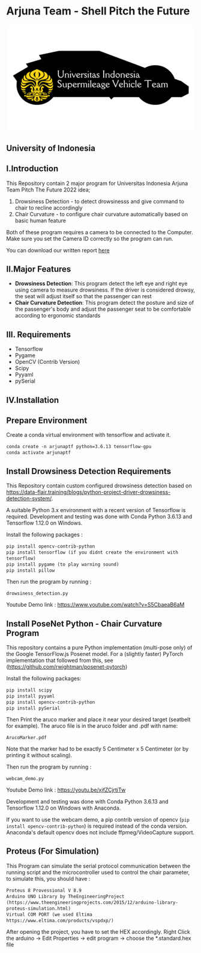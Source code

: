 # Arjuna Team - Shell Pitch the Future
![alt text](https://github.com/hnslmp/UISMV_PitchTheFuture2022/blob/main/Docs/UISMV%20Logo.png)   
## University of Indonesia

## I.Introduction
This Repository contain 2 major program for Universitas Indonesia Arjuna Team Pitch The Future 2022 idea;
1. Drowsiness Detection - to detect drowsinesss and give command to chair to recline accordingly
2. Chair Curvature - to configure chair curvature automatically based on basic human feature

Both of these program requires a camera to be connected to the Computer. Make sure you set the Camera ID correctly so the program can run.

You can download our written report [here](https://github.com/hnslmp/UISMV_PitchTheFuture2022/blob/main/Docs/Written%20Report.pdf)

## II.Major Features
- **Drowsiness Detection**: This program detect the left eye and right eye using camera to measure drowsiness. If the driver is considered drowsy, the seat will adjust itself so that the passenger can rest
- **Chair Curvature Detection**: This program detect the posture and size of the passenger's body and adjust the passenger seat to be comfortable according to ergonomic standards

## III. Requirements
- Tensorflow
- Pygame
- OpenCV (Contrib Version)
- Scipy
- Pyyaml
- pySerial

## IV.Installation

## Prepare Environment
Create a conda virtual environment with tensorflow and activate it.
```
conda create -n arjunaptf python=3.6.13 tensorflow-gpu 
conda activate arjunaptf
```

## Install Drowsiness Detection Requirements
This Repository contain custom configured drowsiness detection based on https://data-flair.training/blogs/python-project-driver-drowsiness-detection-system/.

A suitable Python 3.x environment with a recent version of Tensorflow is required.
Development and testing was done with Conda Python 3.6.13 and Tensorflow 1.12.0 on Windows.

Install the following packages :
```
pip install opencv-contrib-python
pip install tensorflow (if you didnt create the environment with tensorflow)
pip install pygame (to play warning sound)
pip install pillow
```
Then run the program by running :
```
drowsiness_detection.py
```
Youtube Demo link : https://www.youtube.com/watch?v=S5CbaeaB6aM

## Install PoseNet Python - Chair Curvature Program

This repository contains a pure Python implementation (multi-pose only) of the Google TensorFlow.js Posenet model. For a (slightly faster) PyTorch implementation that followed from this, see (https://github.com/rwightman/posenet-pytorch)

Install the following packages:
```
pip install scipy
pip install pyyaml
pip install opencv-contrib-python
pip install pySerial
```
Then Print the aruco marker and place it near your desired target (seatbelt for example). The aruco file is in the aruco folder and .pdf with name:
```
ArucoMarker.pdf
```
Note that the marker had to be exactly 5 Centimeter x 5 Centimeter (or by printing it without scaling).

Then run the program by running :
```
webcam_demo.py
```
Youtube Demo link : https://youtu.be/xjfZCjrtiTw

Development and testing was done with Conda Python 3.6.13 and Tensorflow 1.12.0 on Windows with Anaconda.

If you want to use the webcam demo, a pip contrib version of opencv (`pip install opencv-contrib-python`) is required instead of the conda version. Anaconda's default opencv does not include ffpmeg/VideoCapture support.


## Proteus (For Simulation)
This Program can simulate the serial protocol communication between the running script and the microcontroller used to control the chair parameter, to simulate this, you should have :
```
Proteus 8 Provessional V 8.9 
Arduino UNO Library by TheEngineeringProject (https://www.theengineeringprojects.com/2015/12/arduino-library-proteus-simulation.html)
Virtual COM PORT (we used Eltima https://www.eltima.com/products/vspdxp/)
```
After opening the project, you have to set the HEX accordingly. Right Click the arduino -> Edit Properties -> edit program -> choose the *.standard.hex file
